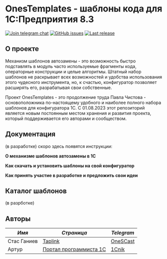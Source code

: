 # OnesTemplates - шаблоны кода для 1С:Предприятия 8.3

[![Join telegram chat](https://img.shields.io/badge/chat-telegram-blue?style=flat&logo=telegram)](https://t.me/st1c8)
[![GitHub issues](https://img.shields.io/github/issues-raw/stasganiev/OnesTemplates?style=badge)](https://github.com/stasganiev/OnesTemplates/issues)
[![Last release](https://img.shields.io/github/v/release/stasganiev/OnesTemplates?include_prereleases&label=last%20release&style=badge)](https://github.com/stasganiev/OnesTemplates/releases/latest)

## О проекте

Механизм шаблонов автозамены - это возможность быстро подставлять в модуль часто используемые фрагменты кода, операторные конструкции и целые алгоритмы.
Штатный набор шаблонов не раскрывает всех возможностей и удобства использования этого чудесного инструмента, но, к счастью, конфигуратор позволяет расширять его, разрабатывая свои собственные.

Проект OnesTemplates - это продолжение труда Павла Чистова - основоположника по-настоящему удобного и наиболее полного набора шаблонов для конфигуратора 1С.
С 01.08.2023 этот репозиторий является новым постоянным местом хранения и развития проекта, который поддерживается его авторами и сообществом.

## Документация

(в разработке) скоро здесь появятся инструкции:

**О механизме шаблонов автозамены в 1С**

**Как скачать и установить шаблоны на свой конфигуратор**

**Как принять участие в разработке и предложить свои идеи**

## Каталог шаблонов

(в разрботке)

## Авторы

|*Имя*|*Страница*|*Telegram*|
|---|---|---|
|Стас Ганиев|[Taplink](https://stasganiev.taplink.ws/)|[OneSCast](https://t.me/OneSCast)|
|Артур|[Портал программиста 1С](https://koder.by/shablony_avtozameny_1s.php)|[1Cnik](https://t.me/by_1cnik)|

